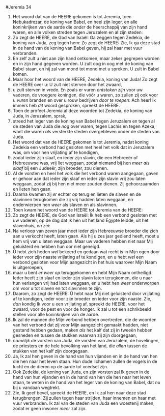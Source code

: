#Jeremia 34
1. Het woord dat van de HEERE gekomen is tot Jeremia, toen Nebukadrezar, de koning van Babel, en heel zijn leger, en alle koninkrijken van de aarde die *onder* de heerschappij van zijn hand waren, en alle volken streden tegen Jeruzalem en al zijn steden:
2. Zo zegt de HEERE, de God van Israël: Ga zeggen tegen Zedekia, de koning van Juda, zeg tegen hem: Zo zegt de HEERE: Zie, Ik ga deze stad in de hand van de koning van Babel geven, hij zal haar met vuur verbranden.
3. En zelf zult u niet aan zijn hand ontkomen, maar zeker gegrepen worden en in zijn hand gegeven worden. U zult oog in oog met de koning van Babel staan, en hij zal van mond tot mond met u spreken. U zult in Babel komen.
4. Maar hoor het woord van de HEERE, Zedekia, koning van Juda! Zo zegt de HEERE over u: U zult niet sterven door het zwaard,
5. u zult sterven in vrede. En zoals er vuren *ontstoken zijn* voor uw vaderen, de vroegere koningen, die vóór u waren, zo zullen zij ook voor u *vuren* branden en over u rouw bedrijven *door te roepen*: Ach heer! Ík immers heb *dit* woord gesproken, spreekt de HEERE.
6. Toen de profeet Jeremia al deze woorden tot Zedekia, de koning van Juda, in Jeruzalem, sprak,
7. streed het leger van de koning van Babel tegen Jeruzalem en tegen al de steden van Juda die *nog* over waren, tegen Lachis en tegen Azeka, want die waren *als* versterkte steden overgebleven onder de steden van Juda.
8. Het woord dat van de HEERE gekomen is tot Jeremia, nadat koning Zedekia een verbond had gesloten met heel het volk dat in Jeruzalem was, om voor hen vrijlating af te kondigen,
9. zodat ieder zijn slaaf, en ieder zijn slavin, die een Hebreeër of Hebreeuwse was, vrij liet weggaan, zodat niemand bij hen *meer als slaaf* bij een Judeeër, zijn broeder, zou dienen.
10. Al de vorsten en heel het volk die het verbond waren aangegaan, gaven er gehoor aan dat ieder zijn slaaf en ieder zijn slavin vrij zou laten weggaan, zodat zij bij hen niet meer zouden dienen. Zij gehoorzaamden en lieten hen gaan.
11. Daarna kwamen zij *er* echter *op* terug en lieten de slaven en de slavinnen terugkomen die zij vrij hadden laten weggaan, en onderwierpen hen *weer* als slaven en als slavinnen.
12. Toen kwam het woord van de HEERE tot Jeremia van de HEERE:
13. Zo zegt de HEERE, de God van Israël: Ík heb een verbond gesloten met uw vaderen, op de dag dat Ik hen uit het land Egypte leidde, uit het slavenhuis, *en* zei:
14. Na verloop van zeven jaar moet ieder zijn Hebreeuwse broeder die zich aan u verkocht heeft, laten gaan. Als hij u zes jaar gediend heeft, moet u hem vrij van u laten weggaan. Maar uw vaderen hebben niet naar Mij geluisterd en hebben hun oor niet geneigd.
15. Ú hebt zich heden *wel* bekeerd en gedaan wat recht is in Mijn ogen door ieder voor zijn naaste vrijlating af te kondigen, en u hebt *wel* een verbond gesloten voor Mijn aangezicht in het huis waarover Mijn Naam is uitgeroepen,
16. maar u bent *er weer op* teruggekomen en hebt Mijn Naam ontheiligd. Ieder heeft zijn slaaf en ieder zijn slavin laten terugkomen, die u naar hun verlangen vrij had laten weggaan, en u hebt hen *weer* onderworpen om voor u tot slaven en tot slavinnen te zijn.
17. Daarom, zo zegt de HEERE: Ú hebt naar Mij niet geluisterd door vrijlating af te kondigen, ieder voor zijn broeder en ieder voor zijn naaste. Zie, *dan* kondig Ik voor u een vrijlating af, spreekt de HEERE, voor het zwaard, voor de pest en voor de honger. Ik zal u tot een schrikbeeld stellen voor alle koninkrijken van de aarde.
18. Ik zal de mannen die Mijn verbond hebben overtreden, die de woorden van het verbond dat zij voor Mijn aangezicht gemaakt hadden, niet gestand hebben gedaan, maken *als* het kalf dat zij in tweeën hebben gesneden en tussen de stukken waarvan zij zijn doorgegaan,
19. *namelijk* de vorsten van Juda, de vorsten van Jeruzalem, de hovelingen, de priesters en de hele bevolking van het land, die *allen* tussen de stukken van het kalf zijn doorgegaan.
20. Ja, Ik zal hen geven in de hand van hun vijanden en in de hand van hen die hen naar het leven staan. Hun dode lichamen zullen de vogels in de lucht en de dieren op de aarde tot voedsel zijn.
21. Ook Zedekia, de koning van Juda, en zijn vorsten zal Ik geven in de hand van hun vijanden en in de hand van hen die hen naar het leven staan, te weten in de hand van het leger van de koning van Babel, dat *nu* bij u vandaan wegtrekt.
22. Zie, Ik geef bevel, spreekt de HEERE, en Ik zal hen naar deze stad terugbrengen. Zij zullen tegen haar strijden, haar innemen en haar met vuur verbranden. Ik zal van de steden van Juda een woestenij maken, zodat er geen inwoner *meer* zal zijn.
